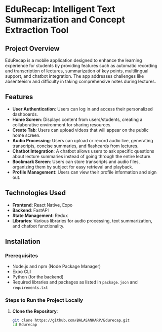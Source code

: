 # EduRecap: Intelligent Text Summarization and Concept Extraction Tool

## Project Overview

EduRecap is a mobile application designed to enhance the learning experience for students by providing features such as automatic recording and transcription of lectures, summarization of key points, multilingual support, and chatbot integration. The app addresses challenges like absenteeism and difficulty in taking comprehensive notes during lectures.

## Features

- **User Authentication**: Users can log in and access their personalized dashboards.
- **Home Screen**: Displays content from users/students, creating a collaborative environment for sharing resources.
- **Create Tab**: Users can upload videos that will appear on the public home screen.
- **Audio Processing**: Users can upload or record audio live, generating transcripts, concise summaries, and flashcards from lectures.
- **Chatbot Integration**: A chatbot allows users to ask specific questions about lecture summaries instead of going through the entire lecture.
- **Bookmark Screen**: Users can store transcripts and audio files, organizing them by subject for easy retrieval and playback.
- **Profile Management**: Users can view their profile information and sign out.

## Technologies Used

- **Frontend**: React Native, Expo
- **Backend**: FastAPI
- **State Management**: Redux
- **Libraries**: Various libraries for audio processing, text summarization, and chatbot functionality.

## Installation

### Prerequisites

- Node.js and npm (Node Package Manager)
- Expo CLI
- Python (for the backend)
- Required libraries and packages as listed in `package.json` and `requirements.txt`

### Steps to Run the Project Locally

1. **Clone the Repository**:
   ```bash
   git clone https://github.com/BALASANKARP/Edurecap.git
   cd Edurecap
